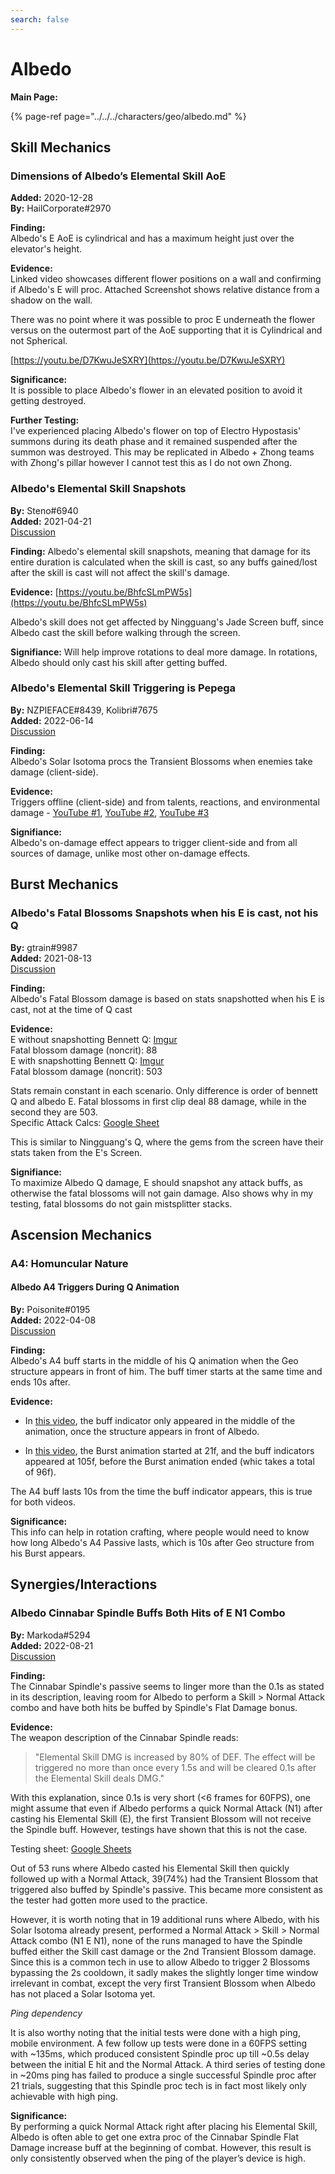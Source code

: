 ```yaml
---
search: false
---
```


# Albedo

**Main Page:**

{% page-ref page="../../../characters/geo/albedo.md" %}

## Skill Mechanics

### Dimensions of Albedo’s Elemental Skill AoE

**Added:** 2020-12-28  
**By:** HailCorporate\#2970

**Finding:**  
Albedo's E AoE is cylindrical and has a maximum height just over the elevator's height.

**Evidence:**  
Linked video showcases different flower positions on a wall and confirming if Albedo's E will proc. Attached Screenshot shows relative distance from a shadow on the wall.

There was no point where it was possible to proc E underneath the flower versus on the outermost part of the AoE supporting that it is Cylindrical and not Spherical.

[https://youtu.be/D7KwuJeSXRY](https://youtu.be/D7KwuJeSXRY)

**Significance:**  
It is possible to place Albedo's flower in an elevated position to avoid it getting destroyed.

**Further Testing:**  
I've experienced placing Albedo's flower on top of Electro Hypostasis' summons during its death phase and it remained suspended after the summon was destroyed. This may be replicated in Albedo + Zhong teams with Zhong's pillar however I cannot test this as I do not own Zhong.

### Albedo's Elemental Skill Snapshots

**By:** Steno\#6940  
**Added:** 2021-04-21  
[Discussion](https://tickets.deeznuts.moe/ticket-archive/attachments_834274373493456976_834662830120239115_transcript-albedo-e-snapshot.html)

**Finding:** Albedo's elemental skill snapshots, meaning that damage for its entire duration is calculated when the skill is cast, so any buffs gained/lost after the skill is cast will not affect the skill's damage.

**Evidence:** [https://youtu.be/BhfcSLmPW5s](https://youtu.be/BhfcSLmPW5s)

Albedo's skill does not get affected by Ningguang's Jade Screen buff, since Albedo cast the skill before walking through the screen.

**Signifiance:** Will help improve rotations to deal more damage. In rotations, Albedo should only cast his skill after getting buffed.

### Albedo's Elemental Skill Triggering is Pepega

**By:** NZPIEFACE\#8439, Kolibri\#7675  
**Added:** 2022-06-14  
[Discussion](https://tickets.deeznuts.moe/ticket-archive/attachments_945097851195777054_986267083748835339_transcript-albedo-e-is-pepega.html)

**Finding:**  
Albedo's Solar Isotoma procs the Transient Blossoms when enemies take damage (client-side).  

**Evidence:**  
Triggers offline (client-side) and from talents, reactions, and environmental damage - [YouTube #1](https://youtu.be/FpCKqikOCQA), [YouTube #2](https://youtu.be/Mw_9WIU4cdk), [YouTube #3](https://youtu.be/0VWD8izbYog)  

**Signifiance:**  
Albedo's on-damage effect appears to trigger client-side and from all sources of damage, unlike most other on-damage effects.  

## Burst Mechanics

### Albedo's Fatal Blossoms Snapshots when his E is cast, not his Q

**By:** gtrain#9987  
**Added:** 2021-08-13  
[Discussion](https://tickets.deeznuts.moe/ticket-archive/attachments_875475337687990272_875585791869468722_transcript-albedo-fatal-blossom-snapshot.html)

**Finding:**  
Albedo's Fatal Blossom damage is based on stats snapshotted when his E is cast, not at the time of Q cast

**Evidence:**  
E without snapshotting Bennett Q: [Imgur](https://imgur.com/a/nU2rHRm)  
Fatal blossom damage (noncrit): 88  
E with snapshotting Bennett Q: [Imgur](https://imgur.com/a/cEimR22)  
Fatal blossom damage (noncrit): 503  

Stats remain constant in each scenario. Only difference is order of bennett Q and albedo E. Fatal blossoms in first clip deal 88 damage, while in the second they are 503.  
Specific Attack Calcs: [Google Sheet](https://docs.google.com/spreadsheets/d/1k_BUIffVbN781YZ5eL9OT4IqIZjS6rTpg-Ejr2f7-DI/edit?usp=sharing)  

This is similar to Ningguang's Q, where the gems from the screen have their stats taken from the E's Screen.  

**Signifiance:**  
To maximize Albedo Q damage, E should snapshot any attack buffs, as otherwise the fatal blossoms will not gain damage. Also shows why in my testing, fatal blossoms do not gain mistsplitter stacks.

## Ascension Mechanics

### A4: Homuncular Nature

#### Albedo A4 Triggers During Q Animation

**By:** Poisonite\#0195  
**Added:** 2022-04-08  
[Discussion](https://tickets.deeznuts.moe/ticket-archive/attachments_945097851195777054_962008806097838120_transcript-albedo-a4-triggers-during-q-animation.html)  

**Finding:**  
Albedo's A4 buff starts in the middle of his Q animation when the Geo structure appears in front of him. The buff timer starts at the same time and ends 10s after.  

**Evidence:**  
* In [this video](https://youtu.be/1ICK11HGyBs), the buff indicator only appeared in the middle of the animation, once the structure appears in front of Albedo.  

* In [this video](https://imgur.com/a/xxeBaqj), the Burst animation started at 21f, and the buff indicators appeared at 105f, before the Burst animation ended \(whic takes a total of 96f\).  

The A4 buff lasts 10s from the time the buff indicator appears, this is true for both videos.  

**Significance:**  
This info can help in rotation crafting, where people would need to know how long Albedo's A4 Passive lasts, which is 10s after Geo structure from his Burst appears. 

## Synergies/Interactions

### Albedo Cinnabar Spindle Buffs Both Hits of E N1 Combo

**By:** Markoda\#5294  
**Added:** 2022-08-21  
[Discussion](https://tickets.deeznuts.moe/transcripts/albedo-cinnabar-spindle-buffs-both-hits-of-e-n1-combo)  

**Finding:**  
The Cinnabar Spindle's passive seems to linger more than the 0.1s as stated in its description, leaving room for Albedo to perform a Skill > Normal Attack combo and have both hits be buffed by Spindle's Flat Damage bonus.  
  
**Evidence:**  
The weapon description of the Cinnabar Spindle reads:  
  
> "Elemental Skill DMG is increased by 80% of DEF. The effect will be triggered no more than once every 1.5s and will be cleared 0.1s after the Elemental Skill deals DMG."  
  
With this explanation, since 0.1s is very short (<6 frames for 60FPS), one might assume that even if Albedo performs a quick Normal Attack (N1) after casting his Elemental Skill (E), the first Transient Blossom will not receive the Spindle buff. However, testings have shown that this is not the case.  
  
Testing sheet: [Google Sheets](https://docs.google.com/spreadsheets/d/1gY82fEkHDonUlp8Bho76PusTo-HwGixK2L5ADGMEo40/edit?usp=sharing)  
  
Out of 53 runs where Albedo casted his Elemental Skill then quickly followed up with a Normal Attack, 39(74%) had the Transient Blossom that triggered also buffed by Spindle's passive. This became more consistent as the tester had gotten more used to the practice.  
  
However, it is worth noting that in 19 additional runs where Albedo, with his Solar Isotoma already present, performed a Normal Attack > Skill > Normal Attack combo (N1 E N1), none of the runs managed to have the Spindle buffed either the Skill cast damage or the 2nd Transient Blossom damage. Since this is a common tech in use to allow Albedo to trigger 2 Blossoms bypassing the 2s cooldown, it sadly makes the slightly longer time window irrelevant in combat, except the very first Transient Blossom when Albedo has not placed a Solar Isotoma yet.  
  
*Ping dependency*  
  
It is also worthy noting that the initial tests were done with a high ping, mobile environment. A few follow up tests were done in a 60FPS setting with ~135ms, which produced consistent Spindle proc up till ~0.5s delay between the initial E hit and the Normal Attack. A third series of testing done in ~20ms ping has failed to produce a single successful Spindle proc after 21 trials, suggesting that this Spindle proc tech is in fact most likely only achievable with high ping.  
  
**Significance:**  
By performing a quick Normal Attack right after placing his Elemental Skill, Albedo is often able to get one extra proc of the Cinnabar Spindle Flat Damage increase buff at the beginning of combat. However, this result is only consistently observed when the ping of the player’s device is high.  
